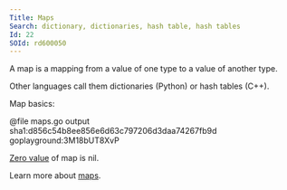 ```yaml
---
Title: Maps
Search: dictionary, dictionaries, hash table, hash tables
Id: 22
SOId: rd600050
---
```

A map is a mapping from a value of one type to a value of another type.

Other languages call them dictionaries (Python) or hash tables (C++).

Map basics:

@file maps.go output sha1:d856c54b8ee856e6d63c797206d3daa74267fb9d goplayground:3M18bUT8XvP

[Zero value](29) of map is nil.

Learn more about [maps](68).


